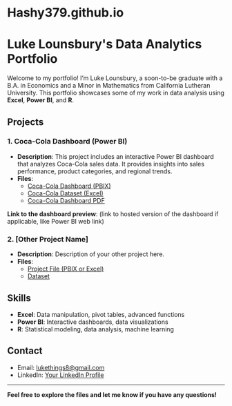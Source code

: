# Hashy379.github.io
# Luke Lounsbury's Data Analytics Portfolio

Welcome to my portfolio! I’m Luke Lounsbury, a soon-to-be graduate with a B.A. in Economics and a Minor in Mathematics from California Lutheran University. This portfolio showcases some of my work in data analysis using **Excel**, **Power BI**, and **R**.

## Projects

### 1. **Coca-Cola Dashboard (Power BI)**
   - **Description**: This project includes an interactive Power BI dashboard that analyzes Coca-Cola sales data. It provides insights into sales performance, product categories, and regional trends.
   - **Files**: 
     - [Coca-Cola Dashboard (PBIX)](path-to-pbix-file)
     - [Coca-Cola Dataset (Excel)](path-to-excel-file)
     - [Coca-Cola Dashboard PDF](path-to-pdf)
   
   **Link to the dashboard preview**: (link to hosted version of the dashboard if applicable, like Power BI web link)

### 2. **[Other Project Name]**
   - **Description**: Description of your other project here.
   - **Files**: 
     - [Project File (PBIX or Excel)](path-to-file)
     - [Dataset](path-to-dataset)

## Skills
- **Excel**: Data manipulation, pivot tables, advanced functions
- **Power BI**: Interactive dashboards, data visualizations
- **R**: Statistical modeling, data analysis, machine learning

## Contact
- Email: [lukethings8@gmail.com](mailto:lukethings8@gmail.com)
- LinkedIn: [Your LinkedIn Profile](https://www.linkedin.com/in/luke-lounsbury-1b69b4262/)

---

**Feel free to explore the files and let me know if you have any questions!**

